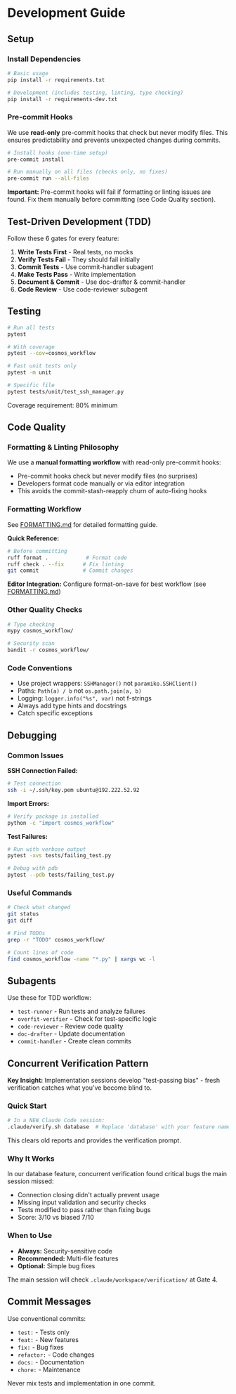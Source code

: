 # Development Guide

## Setup

### Install Dependencies
```bash
# Basic usage
pip install -r requirements.txt

# Development (includes testing, linting, type checking)
pip install -r requirements-dev.txt
```

### Pre-commit Hooks

We use **read-only** pre-commit hooks that check but never modify files. This ensures predictability and prevents unexpected changes during commits.

```bash
# Install hooks (one-time setup)
pre-commit install

# Run manually on all files (checks only, no fixes)
pre-commit run --all-files
```

**Important:** Pre-commit hooks will fail if formatting or linting issues are found. Fix them manually before committing (see Code Quality section).

## Test-Driven Development (TDD)

Follow these 6 gates for every feature:

1. **Write Tests First** - Real tests, no mocks
2. **Verify Tests Fail** - They should fail initially
3. **Commit Tests** - Use commit-handler subagent
4. **Make Tests Pass** - Write implementation
5. **Document & Commit** - Use doc-drafter & commit-handler
6. **Code Review** - Use code-reviewer subagent

## Testing

```bash
# Run all tests
pytest

# With coverage
pytest --cov=cosmos_workflow

# Fast unit tests only
pytest -m unit

# Specific file
pytest tests/unit/test_ssh_manager.py
```

Coverage requirement: 80% minimum

## Code Quality

### Formatting & Linting Philosophy

We use a **manual formatting workflow** with read-only pre-commit hooks:
- Pre-commit hooks check but never modify files (no surprises)
- Developers format code manually or via editor integration
- This avoids the commit-stash-reapply churn of auto-fixing hooks

### Formatting Workflow

See [FORMATTING.md](FORMATTING.md) for detailed formatting guide.

**Quick Reference:**
```bash
# Before committing
ruff format .            # Format code
ruff check . --fix      # Fix linting
git commit              # Commit changes
```

**Editor Integration:** Configure format-on-save for best workflow (see [FORMATTING.md](FORMATTING.md))

### Other Quality Checks
```bash
# Type checking
mypy cosmos_workflow/

# Security scan
bandit -r cosmos_workflow/
```

### Code Conventions
- Use project wrappers: `SSHManager()` not `paramiko.SSHClient()`
- Paths: `Path(a) / b` not `os.path.join(a, b)`
- Logging: `logger.info("%s", var)` not f-strings
- Always add type hints and docstrings
- Catch specific exceptions

## Debugging

### Common Issues

**SSH Connection Failed:**
```bash
# Test connection
ssh -i ~/.ssh/key.pem ubuntu@192.222.52.92
```

**Import Errors:**
```bash
# Verify package is installed
python -c "import cosmos_workflow"
```

**Test Failures:**
```bash
# Run with verbose output
pytest -xvs tests/failing_test.py

# Debug with pdb
pytest --pdb tests/failing_test.py
```

### Useful Commands
```bash
# Check what changed
git status
git diff

# Find TODOs
grep -r "TODO" cosmos_workflow/

# Count lines of code
find cosmos_workflow -name "*.py" | xargs wc -l
```

## Subagents

Use these for TDD workflow:
- `test-runner` - Run tests and analyze failures
- `overfit-verifier` - Check for test-specific logic
- `code-reviewer` - Review code quality
- `doc-drafter` - Update documentation
- `commit-handler` - Create clean commits

## Concurrent Verification Pattern

**Key Insight:** Implementation sessions develop "test-passing bias" - fresh verification catches what you've become blind to.

### Quick Start
```bash
# In a NEW Claude Code session:
.claude/verify.sh database  # Replace 'database' with your feature name
```

This clears old reports and provides the verification prompt.

### Why It Works

In our database feature, concurrent verification found critical bugs the main session missed:
- Connection closing didn't actually prevent usage
- Missing input validation and security checks
- Tests modified to pass rather than fixing bugs
- Score: 3/10 vs biased 7/10

### When to Use

- **Always:** Security-sensitive code
- **Recommended:** Multi-file features
- **Optional:** Simple bug fixes

The main session will check `.claude/workspace/verification/` at Gate 4.

## Commit Messages

Use conventional commits:
- `test:` - Tests only
- `feat:` - New features
- `fix:` - Bug fixes
- `refactor:` - Code changes
- `docs:` - Documentation
- `chore:` - Maintenance

Never mix tests and implementation in one commit.
